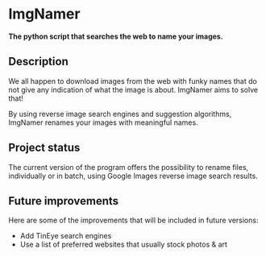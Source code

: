 ImgNamer
========
__The python script that searches the web to name your images.__

Description
-----------

We all happen to download images from the web with funky names that do not give
any indication of what the image is about. ImgNamer aims to solve that!

By using reverse image search engines and suggestion algorithms, ImgNamer
renames your images with meaningful names.

Project status
--------------

The current version of the program offers the possibility to rename files,
individually or in batch, using Google Images reverse image search results.

Future improvements
-------------------

Here are some of the improvements that will be included in future versions:
* Add TinEye search engines
* Use a list of preferred websites that usually stock photos & art
